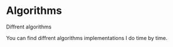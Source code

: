 # Algorithms
Diffrent algorithms

You can find diffrent algorithms implementations I do time by time.
